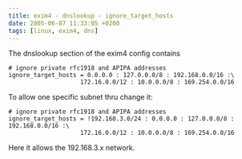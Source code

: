 ```yaml
---
title: exim4 - dnslookup - ignore_target_hosts
date: 2005-06-07 11:33:05 +0200
tags: [linux, exim4, dns]
---
```


The dnslookup section of the exim4 config contains

```text
# ignore private rfc1918 and APIPA addresses
ignore_target_hosts = 0.0.0.0 : 127.0.0.0/8 : 192.168.0.0/16 :\
                    172.16.0.0/12 : 10.0.0.0/8 : 169.254.0.0/16
```

To allow one specific subnet thru change it:

```text
# ignore private rfc1918 and APIPA addresses
ignore_target_hosts = !192.168.3.0/24 : 0.0.0.0 : 127.0.0.0/8 : 192.168.0.0/16 :\
                    172.16.0.0/12 : 10.0.0.0/8 : 169.254.0.0/16
```

Here it allows the 192.168.3.x network.

